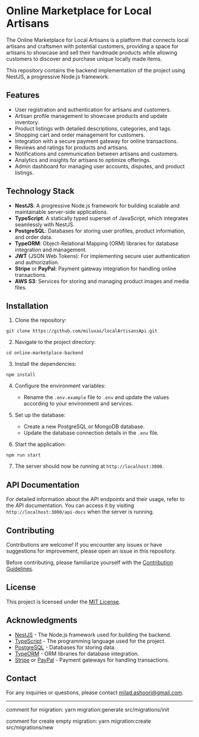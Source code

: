 # Online Marketplace for Local Artisans

The Online Marketplace for Local Artisans is a platform that connects local artisans and craftsmen with potential customers, providing a space for artisans to showcase and sell their handmade products while allowing customers to discover and purchase unique locally made items.

This repository contains the backend implementation of the project using NestJS, a progressive Node.js framework.

## Features

- User registration and authentication for artisans and customers.
- Artisan profile management to showcase products and update inventory.
- Product listings with detailed descriptions, categories, and tags.
- Shopping cart and order management for customers.
- Integration with a secure payment gateway for online transactions.
- Reviews and ratings for products and artisans.
- Notifications and communication between artisans and customers.
- Analytics and insights for artisans to optimize offerings.
- Admin dashboard for managing user accounts, disputes, and product listings.

## Technology Stack

- **NestJS**: A progressive Node.js framework for building scalable and maintainable server-side applications.
- **TypeScript**: A statically typed superset of JavaScript, which integrates seamlessly with NestJS.
- **PostgreSQL**: Databases for storing user profiles, product information, and order data.
- **TypeORM**: Object-Relational Mapping (ORM) libraries for database integration and management.
- **JWT** (JSON Web Tokens): For implementing secure user authentication and authorization.
- **Stripe** or **PayPal**: Payment gateway integration for handling online transactions.
- **AWS S3**: Services for storing and managing product images and media files.

## Installation

1. Clone the repository:
```batch
git clone https://github.com/miluxas/localArtisansApi.git
```


2. Navigate to the project directory:

```batch
cd online-marketplace-backend
```


3. Install the dependencies:

```batch
npm install
```


4. Configure the environment variables:
   
   - Rename the `.env.example` file to `.env` and update the values according to your environment and services.

5. Set up the database:

   - Create a new PostgreSQL or MongoDB database.
   - Update the database connection details in the `.env` file.


6. Start the application:

```batch
npm run start
```


7. The server should now be running at `http://localhost:3000`.

## API Documentation

For detailed information about the API endpoints and their usage, refer to the API documentation. You can access it by visiting `http://localhost:3000/api-docs` when the server is running.

## Contributing

Contributions are welcome! If you encounter any issues or have suggestions for improvement, please open an issue in this repository.

Before contributing, please familiarize yourself with the [Contribution Guidelines](CONTRIBUTING.md).

## License

This project is licensed under the [MIT License](LICENSE).

## Acknowledgments

- [NestJS](https://nestjs.com) - The Node.js framework used for building the backend.
- [TypeScript](https://www.typescriptlang.org) - The programming language used for the project.
- [PostgreSQL](https://www.postgresql.org) - Databases for storing data.
- [TypeORM](https://typeorm.io) - ORM libraries for database integration.
- [Stripe](https://stripe.com) or [PayPal](https://www.paypal.com) - Payment gateways for handling transactions.

## Contact

For any inquiries or questions, please contact [milad.ashoori@gmail.com](mailto:milad.ashoori@gmail.com).

---


comment for migration:
yarn migration:generate src/migrations/init


comment for create empty migration:
yarn migration:create src/migrations/new